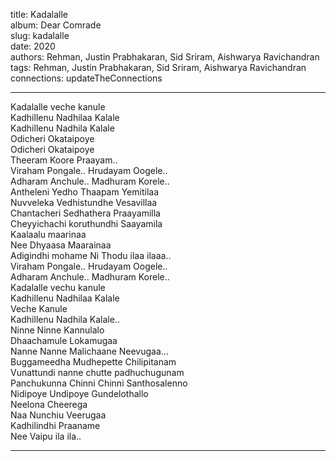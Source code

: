 title: Kadalalle  
album: Dear Comrade  
slug: kadalalle  
date: 2020  
authors: Rehman, Justin Prabhakaran, Sid Sriram, Aishwarya Ravichandran  
tags: Rehman, Justin Prabhakaran, Sid Sriram, Aishwarya Ravichandran  
connections: updateTheConnections  

------------

Kadalalle veche kanule  
Kadhillenu Nadhilaa Kalale  
Kadhillenu Nadhila Kalale  
Odicheri Okataipoye  
Odicheri Okataipoye  
Theeram Koore Praayam..  
Viraham Pongale.. Hrudayam Oogele..  
Adharam Anchule.. Madhuram Korele..  
Antheleni Yedho Thaapam Yemitilaa  
Nuvveleka Vedhistundhe Vesavillaa  
Chantacheri Sedhathera Praayamilla  
Cheyyichachi koruthundhi Saayamila  
Kaalaalu maarinaa  
Nee Dhyaasa Maarainaa  
Adigindhi mohame Ni Thodu ilaa ilaaa..  
Viraham Pongale.. Hrudayam Oogele..  
Adharam Anchule.. Madhuram Korele..  
Kadalalle vechu kanule  
Kadhillenu Nadhilaa Kalale  
Veche Kanule  
Kadhillenu Nadhila Kalale..  
Ninne Ninne Kannulalo  
Dhaachamule Lokamugaa  
Nanne Nanne Malichaane Neevugaa...  
Buggameedha Mudhepette Chilipitanam  
Vunattundi nanne chutte padhuchugunam  
Panchukunna Chinni Chinni Santhosalenno  
Nidipoye Undipoye Gundelothallo  
Neelona Cheerega  
Naa Nunchiu Veerugaa  
Kadhilindhi Praaname  
Nee Vaipu ila ila..  


------------
